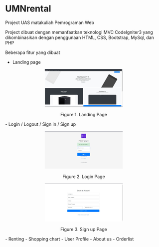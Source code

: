 # UMNrental
Project UAS matakuliah Pemrograman Web

Project dibuat dengan memanfaatkan teknologi MVC CodeIgniter3 yang dikombinasikan dengan penggunaan HTML, CSS, Bootstrap, MySql, dan PHP

Beberapa fitur yang dibuat
- Landing page
<p align="center">
   <img id="Figure-1" src="/documImage/landingpage.JPG" width="250" />
	<p align="center">Figure 1. Landing Page </p>
</p>
- Login / Logout / Sign in / Sign up
<p align="center">
   <img id="Figure-2" src="/documImage/login.JPG" width="250" />
	<p align="center">Figure 2. Login Page </p>
</p>
<p align="center">
   <img id="Figure-3" src="/documImage/signup.JPG" width="250" />
	<p align="center">Figure 3. Sign up Page </p>
</p>
- Renting
- Shopping chart
- User Profile
- About us
- Orderlist
